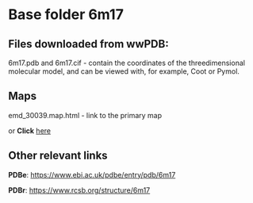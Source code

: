 # Base folder 6m17

## Files downloaded from wwPDB:

6m17.pdb and 6m17.cif - contain the coordinates of the threedimensional molecular model, and can be viewed with, for example, Coot or Pymol.

## Maps

emd_30039.map.html - link to the primary map 

or **Click** [here](AHTMLA) 

## Other relevant links 
**PDBe**:  https://www.ebi.ac.uk/pdbe/entry/pdb/6m17
 
**PDBr**: https://www.rcsb.org/structure/6m17 
